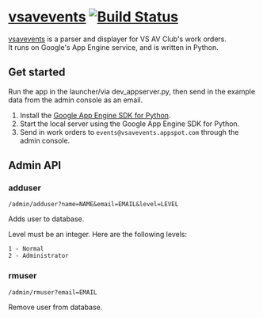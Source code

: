 # [vsavevents](https://vsavevents.appspot.com) [![Build Status](http://b.adge.me/travis/d10/vsavevents.svg)](https://travis-ci.org/d10/vsavevents)

[vsavevents](https://vsavevents.appspot.com) is a parser and displayer for VS AV Club's work orders. <br>
It runs on Google's App Engine service, and is written in Python.

## Get started
Run the app in the launcher/via dev_appserver.py,
then send in the example data from the admin console as an email.

1. Install the [Google App Engine SDK for Python](https://developers.google.com/appengine/downloads#Google_App_Engine_SDK_for_Python).
2. Start the local server using the Google App Engine SDK for Python.
3. Send in work orders to `events@vsavevents.appspot.com` through the admin console.

## Admin API

### adduser

	/admin/adduser?name=NAME&email=EMAIL&level=LEVEL

Adds user to database.

Level must be an integer. Here are the following levels:

	1 - Normal
	2 - Administrator

### rmuser

	/admin/rmuser?email=EMAIL

Remove user from database.
